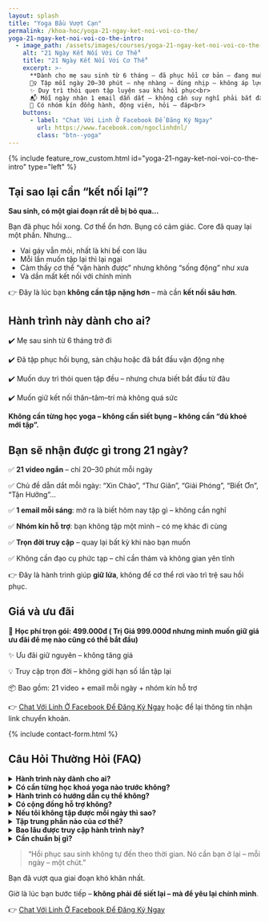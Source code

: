```yaml
---
layout: splash
title: "Yoga Bầu Vượt Cạn"
permalink: /khoa-hoc/yoga-21-ngay-ket-noi-voi-co-the/
yoga-21-ngay-ket-noi-voi-co-the-intro:
  - image_path: /assets/images/courses/yoga-21-ngay-ket-noi-voi-co-the-cover.png
    alt: "21 Ngày Kết Nối Với Cơ Thể"
    title: "21 Ngày Kết Nối Với Cơ Thể"
    excerpt: >-
      **Dành cho mẹ sau sinh từ 6 tháng – đã phục hồi cơ bản – đang muốn quay lại với chính mình**<br><br>
      🧘‍♀️ Tập mỗi ngày 20–30 phút – nhẹ nhàng – đúng nhịp – không áp lực<br>
      ✨ Duy trì thói quen tập luyện sau khi hồi phục<br>
      📬 Mỗi ngày nhận 1 email dẫn dắt – không cần suy nghĩ phải bắt đầu từ đâu<br>
      💬 Có nhóm kín đồng hành, động viên, hỏi – đáp<br>
    buttons:
      - label: "Chat Với Linh Ở Facebook Để Đăng Ký Ngay"
        url: https://www.facebook.com/ngoclinhdnl/
        class: "btn--yoga"
---
```


<!-- markdownlint-disable MD033 -->
<!-- markdownlint-disable MD036 -->

{% include feature_row_custom.html id="yoga-21-ngay-ket-noi-voi-co-the-intro" type="left" %}

## Tại sao lại cần “kết nối lại”?

**Sau sinh, có một giai đoạn rất dễ bị bỏ qua…**

Bạn đã phục hồi xong. Cơ thể ổn hơn. Bụng có cảm giác. Core đã quay lại một phần. Nhưng...

- Vai gáy vẫn mỏi, nhất là khi bế con lâu
- Mỗi lần muốn tập lại thì lại ngại
- Cảm thấy cơ thể “vận hành được” nhưng không “sống động” như xưa
- Và dần mất kết nối với chính mình

👉 Đây là lúc bạn **không cần tập nặng hơn** – mà cần **kết nối sâu hơn**.

## Hành trình này dành cho ai?

✔️ Mẹ sau sinh từ 6 tháng trở đi

✔️ Đã tập phục hồi bụng, sàn chậu hoặc đã bắt đầu vận động nhẹ

✔️ Muốn duy trì thói quen tập đều – nhưng chưa biết bắt đầu từ đâu

✔️ Muốn giữ kết nối thân–tâm–trí mà không quá sức

**Không cần từng học yoga – không cần siết bụng – không cần “đủ khoẻ mới tập”.**

## Bạn sẽ nhận được gì trong 21 ngày?

✅ **21 video ngắn** – chỉ 20–30 phút mỗi ngày

✅ Chủ đề dẫn dắt mỗi ngày: “Xin Chào”, “Thư Giãn”, “Giải Phóng”, “Biết Ơn”, “Tận Hưởng”…

✅ **1 email mỗi sáng**: mở ra là biết hôm nay tập gì – không cần nghĩ

✅ **Nhóm kín hỗ trợ**: bạn không tập một mình – có mẹ khác đi cùng

✅ **Trọn đời truy cập** – quay lại bất kỳ khi nào bạn muốn

✅ Không cần đạo cụ phức tạp – chỉ cần thảm và không gian yên tĩnh

👉 Đây là hành trình giúp **giữ lửa**, không để cơ thể rơi vào trì trệ sau hồi phục.

## Giá và ưu đãi

🎁 **Học phí trọn gói: 499.000đ ( Trị Giá 999.000đ nhưng mình muốn giữ giá ưu đãi để mẹ nào cũng có thể bắt đầu)**

✨ Ưu đãi giữ nguyên – không tăng giá

💡 Truy cập trọn đời – không giới hạn số lần tập lại

📦 Bao gồm: 21 video + email mỗi ngày + nhóm kín hỗ trợ

👉 [Chat Với Linh Ở Facebook Để Đăng Ký Ngay](https://www.facebook.com/ngoclinhdnl/) hoặc để lại thông tin nhận link chuyển khoản.

{% include contact-form.html %}

## Câu Hỏi Thường Hỏi (FAQ)

<details>
  <summary><strong>Hành trình này dành cho ai?</strong></summary>
  <p>Dành cho mẹ sau sinh từ 6 tháng trở đi, đã qua giai đoạn hồi phục cơ bản (đã từng tập hoặc hiểu về cơ bụng, cơ sàn chậu), và muốn quay lại vận động nhẹ nhàng, đều đặn – theo cách không áp lực, không ganh đua.</p>
</details>

<details>
  <summary><strong>Có cần từng học khoá yoga nào trước không?</strong></summary>
  <p>Không bắt buộc. Nếu bạn đã học khoá Hồi Phục Sau Sinh, bạn sẽ cảm nhận rõ sự chuyển tiếp tự nhiên sang chuỗi này. Còn nếu chưa, bạn vẫn có thể bắt đầu – vì bài rất nhẹ nhàng, dễ theo.</p>
</details>

<details>
  <summary><strong>Hành trình có hướng dẫn cụ thể không?</strong></summary>
  <p>Có. Mỗi ngày, bạn sẽ nhận được một email với:</p>
  <ul>
    <li>Gợi mở về chủ đề của ngày hôm đó (ví dụ: “Xin chào”, “Thư giãn”, “Biết ơn”...).</li>
    <li>Link video tập tương ứng.</li>
    <li>Lời nhắc giúp bạn hiện diện cùng cơ thể – chỉ trong 20–30 phút mỗi ngày.</li>
  </ul>
  <p>Bạn không cần phải nhớ gì cả – chỉ cần check email là biết hôm nay mình nên làm gì.</p>
</details>

<details>
  <summary><strong>Có cộng đồng hỗ trợ không?</strong></summary>
  <p>Có. Sau khi đăng ký, bạn sẽ được thêm vào nhóm Facebook/Zalo kín, nơi mình và các mẹ khác cùng chia sẻ, hỏi – đáp, đồng hành với nhau trong hành trình này. Đây là nơi giữ động lực – và cũng là chỗ để bạn không cảm thấy mình tập một mình.</p>
</details>

<details>
  <summary><strong>Nếu tôi không tập được mỗi ngày thì sao?</strong></summary>
  <p>Không sao cả. Bạn có thể tập theo nhịp riêng của mình. Có mẹ tập liền mạch 21 ngày, có mẹ chọn cách ngày. Miễn là bạn quay lại. Video và email vẫn ở đó, sẵn sàng khi bạn sẵn sàng.</p>
</details>

<details>
  <summary><strong>Tập trung phần nào của cơ thể?</strong></summary>
  <p>Chủ yếu là vai gáy, lưng dưới, khớp háng, cơ thể toàn thân – giúp làm mềm, thả lỏng và giữ nhịp vận động. Không tập trung vào bụng hoặc siết cơ core. Nếu bạn đang tìm chương trình chuyên sâu về bụng – hãy quay lại với khoá <a href="/khoa-hoc/yoga-hoi-phuc-sau-sinh-cham-ma-chac/">Hồi Phục Sau Sinh</a> hoặc tiếp tục khoá nâng cao sau này.</p>
</details>

<details>
  <summary><strong>Bao lâu được truy cập hành trình này?</strong></summary>
  <p>Bạn được truy cập trọn đời. Có thể tập lại bất kỳ lúc nào, bao nhiêu lần cũng được.</p>
</details>

<details>
  <summary><strong>Cần chuẩn bị gì?</strong></summary>
  <ul>
    <li>Một tấm thảm yoga.</li>
    <li>Không gian đủ yên tĩnh cho 20–30 phút mỗi ngày.</li>
    <li>Một chiếc điện thoại/laptop để nhận email và mở video.</li>
    <li>Và một lời cam kết nhỏ: dành thời gian cho chính mình.</li>
  </ul>
</details>

> “Hồi phục sau sinh không tự đến theo thời gian. Nó cần bạn ở lại – mỗi ngày – một chút.”

Bạn đã vượt qua giai đoạn khó khăn nhất.

Giờ là lúc bạn bước tiếp – **không phải để siết lại – mà để yêu lại chính mình**.

👉 [Chat Với Linh Ở Facebook Để Đăng Ký Ngay](https://www.facebook.com/ngoclinhdnl/)
